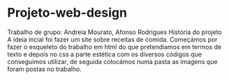 # Projeto-web-design
Trabalho de grupo: Andreia Mourato, Afonso Rodrigues
História do projeto
A ideia incial foi fazer um site sobre receitas de comida.
Começámos por fazer o esqueleto do trabalho em html do que pretendiamos em termos de texto e depois no css a parte estética com os diversos códigos que conseguimos utilizar, de seguida colocámos numa pasta as imagens que foram postas no trabalho.
